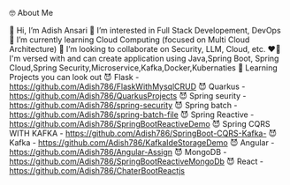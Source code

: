 🤓 About Me


👋 Hi, I’m Adish Ansari
👀 I’m interested in Full Stack Developement, DevOps
🌱 I’m currently learning Cloud Computing (focused on Multi Cloud Architecture)
💞️ I’m looking to collaborate on Security, LLM, Cloud, etc.
❤️‍🔥 I'm versed with and can create application using Java,Spring Boot, Spring Cloud,Spring Security,Microservice,Kafka,Docker,Kubernaties
🤖 Learning Projects you can look out
😈 Flask - https://github.com/Adish786/FlaskWithMysqlCRUD
😈 Quarkus - https://github.com/Adish786/QuarkusProjects
😈 Spring seurity - https://github.com/Adish786/spring-security
😈 Spring batch - https://github.com/Adish786/spring-batch-file
😈 Spring Reactive - https://github.com/Adish786/SpringBootReactiveDemo
😈 Spring CQRS WITH KAFKA - https://github.com/Adish786/SpringBoot-CQRS-Kafka-
😈 Kafka - https://github.com/Adish786/KafkaIdeStorageDemo
😈 Angular - https://github.com/Adish786/Angular-Assign
😈 MongoDB - https://github.com/Adish786/SpringBootReactiveMongoDb
😈 React - https://github.com/Adish786/ChaterBootReactjs


